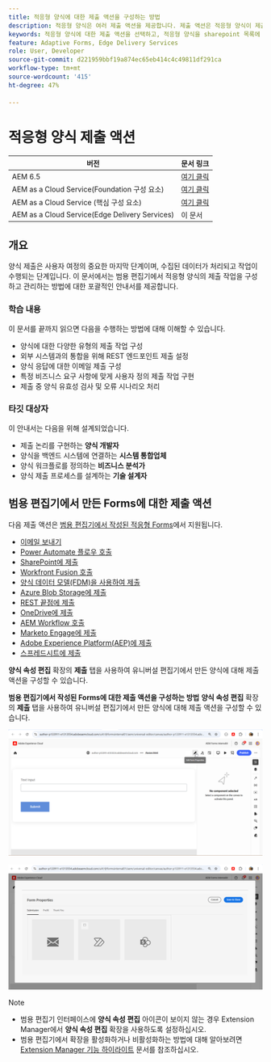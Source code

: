 ```yaml
---
title: 적응형 양식에 대한 제출 액션을 구성하는 방법
description: 적응형 양식은 여러 제출 액션을 제공합니다. 제출 액션은 적응형 양식이 제출 후 처리되는 방식을 정의합니다. 기본 제공 제출 액션을 사용하거나 직접 만들 수 있습니다.
keywords: 적응형 양식에 대한 제출 액션을 선택하고, 적응형 양식을 sharepoint 목록에 연결하고, 적응형 양식을 sharepoint 문서 라이브러리에 연결하고, 적응형 양식을 양식 데이터 모델(FDM)에 연결하는 방법
feature: Adaptive Forms, Edge Delivery Services
role: User, Developer
source-git-commit: d221959bbf19a874ec65eb414c4c49811df291ca
workflow-type: tm+mt
source-wordcount: '415'
ht-degree: 47%

---
```


# 적응형 양식 제출 액션

| 버전 | 문서 링크 |
|---------|-----------------------------|
| AEM 6.5 | [여기 클릭](https://experienceleague.adobe.com/docs/experience-manager-65/forms/adaptive-forms-basic-authoring/configuring-submit-actions.html) |
| AEM as a Cloud Service(Foundation 구성 요소) | [여기 클릭](/help/forms/configuring-submit-actions.md) |
| AEM as a Cloud Service (핵심 구성 요소) | [여기 클릭](/help/forms/configure-submit-actions-core-components.md) |
| AEM as a Cloud Service(Edge Delivery Services) | 이 문서 |

## 개요

양식 제출은 사용자 여정의 중요한 마지막 단계이며, 수집된 데이터가 처리되고 작업이 수행되는 단계입니다. 이 문서에서는 범용 편집기에서 적응형 양식의 제출 작업을 구성하고 관리하는 방법에 대한 포괄적인 안내서를 제공합니다.

### 학습 내용

이 문서를 끝까지 읽으면 다음을 수행하는 방법에 대해 이해할 수 있습니다.

- 양식에 대한 다양한 유형의 제출 작업 구성
- 외부 시스템과의 통합을 위해 REST 엔드포인트 제출 설정
- 양식 응답에 대한 이메일 제출 구성
- 특정 비즈니스 요구 사항에 맞게 사용자 정의 제출 작업 구현
- 제출 중 양식 유효성 검사 및 오류 시나리오 처리

### 타깃 대상자

이 안내서는 다음을 위해 설계되었습니다.

- 제출 논리를 구현하는 **양식 개발자**
- 양식을 백엔드 시스템에 연결하는 **시스템 통합업체**
- 양식 워크플로를 정의하는 **비즈니스 분석가**
- 양식 제출 프로세스를 설계하는 **기술 설계자**

## 범용 편집기에서 만든 Forms에 대한 제출 액션

다음 제출 액션은 [범용 편집기에서 작성된 적응형 Forms](/help/edge/docs/forms/universal-editor/create-forms.md)에서 지원됩니다.

- [이메일 보내기](/help/forms/configure-submit-action-send-email.md)
- [Power Automate 플로우 호출](/help/forms/forms-microsoft-power-automate-integration.md)
- [SharePoint에 제출](/help/forms/configure-submit-action-sharepoint.md)
- [Workfront Fusion 호출](/help/forms/submit-adaptive-form-to-workfront-fusion.md)
- [양식 데이터 모델(FDM)을 사용하여 제출](/help/forms/integrate-adaptive-form-with-fdm.md)
- [Azure Blob Storage에 제출](/help/forms/configure-submit-action-azure-blob-storage.md)
- [REST 끝점에 제출](/help/forms/configure-submit-action-restpoint.md)
- [OneDrive에 제출](/help/forms/configure-submit-action-onedrive.md)
- [AEM Workflow 호출](/help/forms/configure-submit-action-workflow.md)
- [Marketo Engage에 제출](/help/forms/submit-adaptive-form-to-marketo-engage.md)
- [Adobe Experience Platform(AEP)에 제출](/help/forms/aem-forms-aep-connector.md)
- [스프레드시트에 제출](/help/forms/forms-submission-service.md)

<!--You can also submit an Adaptive Form in the Universal Editor to other storage or CRM integrations:

* [Connect Adaptive Form to Salesforce](/help/forms/aem-forms-salesforce-integration.md)
* [Connect an Adaptive Form to Microsoft&reg; Dynamics OData](/help/forms/ms-dynamics-odata-configuration.md)-->

**양식 속성 편집** 확장의 **제출** 탭을 사용하여 유니버설 편집기에서 만든 양식에 대해 제출 액션을 구성할 수 있습니다.

**범용 편집기에서 작성된 Forms에 대한 제출 액션을 구성하는 방법**
**양식 속성 편집** 확장의 **제출** 탭을 사용하여 유니버설 편집기에서 만든 양식에 대해 제출 액션을 구성할 수 있습니다.

![양식 속성 아이콘](/help/forms/assets/ue-form-properties-icon.png)

![유니버설 편집기 양식 속성](/help/forms/assets/ue-form-properties.png)

>[!NOTE]
>
> - 범용 편집기 인터페이스에 **양식 속성 편집** 아이콘이 보이지 않는 경우 Extension Manager에서 **양식 속성 편집** 확장을 사용하도록 설정하십시오.
> - 범용 편집기에서 확장을 활성화하거나 비활성화하는 방법에 대해 알아보려면 [Extension Manager 기능 하이라이트](https://developer.adobe.com/uix/docs/extension-manager/feature-highlights/#enablingdisabling-extensions) 문서를 참조하십시오.



